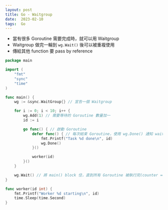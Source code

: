 ```yaml
---
layout: post
title: Go - Waitgroup
date:  2023-02-10
tags:  Go
---
```

- 當有很多 Goroutine 需要完成時，就可以用 Waitgroup
- Waitgroup 做完一輪到 `wg.Wait()` 後可以被重複使用
- 傳給其他 function 要 pass by reference

``` go 
package main

import (
	"fmt"
	"sync"
	"time"
)

func main() {
	wg := &sync.WaitGroup{} // 宣告一個 Waitgroup

	for i := 0; i < 10; i++ {
		wg.Add(1) // 需要等待的 Goroutine 數量加一
		id := i

		go func() { // 啟動 Goroutine
			defer func() { // 每次結束 Goroutine，使用 wg.Done() 通知 waitgroup 需要等待的 goroutine 減少一個
				fmt.Printf("Task %d done\n", id)
				wg.Done()
			}()

			worker(id)
		}()
	}

	wg.Wait() // 將 main() block 住，直到所有 Goroutine 被執行完(counter == 0)，避免 main() 在 goroutine 們還沒執行完就結束了
}

func worker(id int) {
	fmt.Printf("Worker %d starting\n", id)
	time.Sleep(time.Second)
}
```